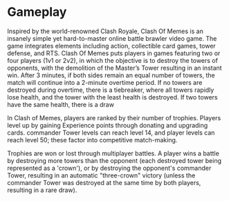 # Gameplay

Inspired by the world-renowned Clash Royale, Clash Of Memes is an insanely simple yet hard-to-master online battle brawler video game. The game integrates elements including action, collectible card games, tower defense, and RTS. Clash Of Memes puts players in games featuring two or four players (1v1 or 2v2), in which the objective is to destroy the towers of opponents, with the demolition of the Master’s Tower resulting in an instant win. After 3 minutes, if both sides remain an equal number of towers, the match will continue into a 2-minute overtime period. If no towers are destroyed during overtime, there is a tiebreaker, where all towers rapidly lose health, and the tower with the least health is destroyed. If two towers have the same health, there is a draw

In Clash of Memes, players are ranked by their number of trophies. Players level up by gaining Experience points through donating and upgrading cards. commander Tower levels can reach level 14, and player levels can reach level 50; these factor into competitive match-making.

Trophies are won or lost through multiplayer battles. A player wins a battle by destroying more towers than the opponent (each destroyed tower being represented as a 'crown'), or by destroying the opponent's commander Tower, resulting in an automatic "three-crown" victory (unless the commander Tower was destroyed at the same time by both players, resulting in a rare draw).
